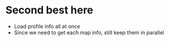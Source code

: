 # Second best here

- Load profile info all at once
- Since we need to get each map info, still keep them in parallel
